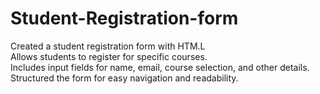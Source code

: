 # Student-Registration-form
Created a student registration form with HTM.L<br>
Allows students to register for specific courses.<br>
Includes input fields for name, email, course selection, and other details.<br>
Structured the form for easy navigation and readability.
